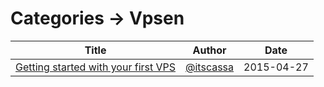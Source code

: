 
# Categories -> Vpsen
| Title | Author | Date |
| ----- | ------ | ---- |
| [Getting started with your first VPS](1-getting-started-with-your-first-server.md) | [@itscassa](http://github.com/itscassa)   | 2015-04-27 | 
